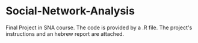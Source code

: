 # Social-Network-Analysis
Final Project in SNA course.
The code is provided by a .R file. The project's instructions and an hebrew report are attached.
